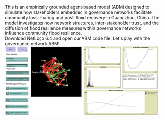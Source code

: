 This is an empirically grounded agent-based model (ABM) designed to simulate how stakeholders embedded in governance networks facilitate community loss-sharing and post-flood recovery in Guangzhou, China. The model investigates how network structures, inter-stakeholder trust, and the diffusion of flood resilience measures within governance networks influence community flood resilience.   
Download NetLogo 6.4 and open our ABM code file. Let's play with the governance network ABM!  
![Image text](https://github.com/AnqiZhu31/GovernanceNetwork-ABM/blob/b9224fc8f7103d87d1314d272dc6c28e52617ba1/image/NetLogo%20Interface.png)
